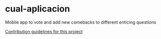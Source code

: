 # cual-aplicacion

Mobile app to vote and add new comebacks to different enticing questions

[Contribution guidelines for this project](cualAplicacion/README.md)
